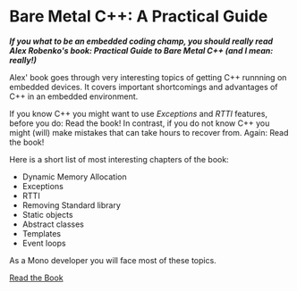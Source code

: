 # Bare Metal C++: A Practical Guide

***If you what to be an embedded coding champ, you should really read Alex Robenko's book: Practical Guide to Bare Metal C++ (and I mean: really!)***

Alex' book goes through very interesting topics of getting C++ runnning on embedded devices. It covers important shortcomings and advantages of C++ in an embedded environment.

If you know C++ you might want to use *Exceptions* and *RTTI* features, before you do: Read the book! In contrast, if you do not know C++ you might (will) make mistakes that can take hours to recover from. Again: Read the book!

Here is a short list of most interesting chapters of the book:

* Dynamic Memory Allocation
* Exceptions
* RTTI
* Removing Standard library
* Static objects
* Abstract classes
* Templates
* Event loops

As a Mono developer you will face most of these topics.

<a href="https://www.gitbook.com/book/arobenko/bare_metal_cpp" target="_blank" class="btn btn-neutral"><i class="fa fa-book"></i> Read the Book</a>